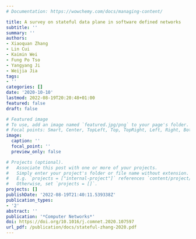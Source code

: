 ```yaml
---
# Documentation: https://wowchemy.com/docs/managing-content/

title: A survey on stateful data plane in software defined networks
subtitle: ''
summary: ''
authors:
- Xiaoquan Zhang
- Lin Cui
- Kaimin Wei
- Fung Po Tso
- Yangyang Ji
- Weijia Jia
tags:
- ''
categories: []
date: '2020-10-10'
lastmod: 2022-08-19T20:20:48+01:00
featured: false
draft: false

# Featured image
# To use, add an image named `featured.jpg/png` to your page's folder.
# Focal points: Smart, Center, TopLeft, Top, TopRight, Left, Right, BottomLeft, Bottom, BottomRight.
image:
  caption: ''
  focal_point: ''
  preview_only: false

# Projects (optional).
#   Associate this post with one or more of your projects.
#   Simply enter your project's folder or file name without extension.
#   E.g. `projects = ["internal-project"]` references `content/project/deep-learning/index.md`.
#   Otherwise, set `projects = []`.
projects: []
publishDate: '2022-08-19T21:40:11.539338Z'
publication_types:
- '2'
abstract: ''
publication: '*Computer Networks*'
doi: https://doi.org/10.1016/j.comnet.2020.107597
url_pdf: /publication/docs/stateful-zhang-2020.pdf
---
```


